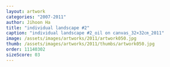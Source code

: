 ```yaml
---
layout: artwork
categories: "2007-2011"
author: Jihoon Ha
title: "individual landscape #2"
caption: "individual landscape #2_oil on canvas_32×32㎝_2011"
image: /assets/images/artworks/2011/artwork050.jpg
thumb: /assets/images/artworks/2011/thumbs/artwork050.jpg
order: 11140302
sizeScore: 03
---
```

